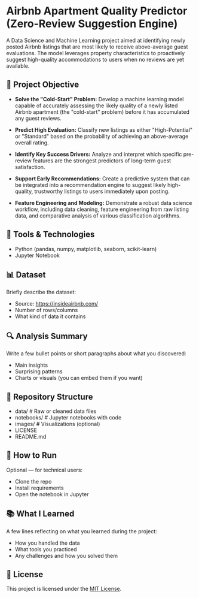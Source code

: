 # Airbnb Apartment Quality Predictor (Zero-Review Suggestion Engine)

A Data Science and Machine Learning project aimed at identifying newly posted Airbnb listings that are most likely to receive above-average guest evaluations. The model leverages property characteristics to proactively suggest high-quality accommodations to users when no reviews are yet available.

## 📌 Project Objective

- **Solve the "Cold-Start" Problem:** Develop a machine learning model capable of accurately assessing the likely quality of a newly listed Airbnb apartment (the "cold-start" problem) before it has accumulated any guest reviews.

- **Predict High Evaluation:** Classify new listings as either "High-Potential" or "Standard" based on the probability of achieving an above-average overall rating.

- **Identify Key Success Drivers:** Analyze and interpret which specific pre-review features are the strongest predictors of long-term guest satisfaction.

- **Support Early Recommendations:** Create a predictive system that can be integrated into a recommendation engine to suggest likely high-quality, trustworthy listings to users immediately upon posting.

- **Feature Engineering and Modeling:** Demonstrate a robust data science workflow, including data cleaning, feature engineering from raw listing data, and comparative analysis of various classification algorithms.

## 🧰 Tools & Technologies

- Python (pandas, numpy, matplotlib, seaborn, scikit-learn)
- Jupyter Notebook

## 📊 Dataset

Briefly describe the dataset:
- Source: https://insideairbnb.com/
- Number of rows/columns
- What kind of data it contains


## 🔍 Analysis Summary

Write a few bullet points or short paragraphs about what you discovered:
- Main insights
- Surprising patterns
- Charts or visuals (you can embed them if you want)

## 📁 Repository Structure

- data/ # Raw or cleaned data files
- notebooks/ # Jupyter notebooks with code
- images/ # Visualizations (optional)
- LICENSE
- README.md


## 🚀 How to Run

Optional — for technical users:
- Clone the repo
- Install requirements
- Open the notebook in Jupyter

## 📚 What I Learned

A few lines reflecting on what you learned during the project:
- How you handled the data
- What tools you practiced
- Any challenges and how you solved them

## 🪪 License

This project is licensed under the [MIT License](LICENSE).




